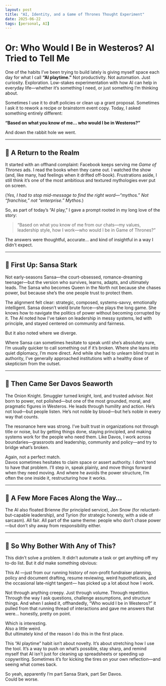 ```yaml
---
layout: post
title: "AI, Identity, and a Game of Thrones Thought Experiment"
date: 2025-06-22
tags: [personal, AI]
---
```


# Or: Who Would I Be in Westeros? AI Tried to Tell Me

One of the habits I’ve been trying to build lately is giving myself space each day for what I call **“AI playtime.”** Not productivity. Not automation. Just curiosity. Exploration. Low-stakes experimentation with how AI can help in everyday life—whether it’s something I need, or just something I’m thinking about.

Sometimes I use it to draft policies or clean up a grant proposal. Sometimes I ask it to rework a recipe or brainstorm event copy. Today, I asked something entirely different:

**“Based on what you know of me… who would I be in Westeros?”**

And down the rabbit hole we went.

---

## 📜 A Return to the Realm

It started with an offhand complaint: Facebook keeps serving me *Game of Thrones* ads. I read the books when they came out. I watched the show (and, like many, had feelings when it drifted off-book). Frustrations aside, I still think it’s one of the most ambitious and textured mythologies ever put on screen.

(*Yes, I had to stop mid-message to find the right word—“mythos.” Not “franchise,” not “enterprise.” Mythos.*)

So, as part of today’s “AI play,” I gave a prompt rooted in my long love of the story:

> “Based on what you know of me from our chats—my values, leadership style, how I work—who would I be in Game of Thrones?”

The answers were thoughtful, accurate… and kind of insightful in a way I didn’t expect.

---

## 👑 First Up: Sansa Stark

Not early-seasons Sansa—the court-obsessed, romance-dreaming teenager—but the version who survives, learns, adapts, and ultimately leads. The Sansa who becomes Queen in the North not because she chases power, but because she’s the one people trust to protect them.

The alignment felt clear: strategic, composed, systems-savvy, emotionally intelligent. Sansa doesn’t wield brute force—she plays the long game. She knows how to navigate the politics of power without becoming corrupted by it. The AI noted how I’ve taken on leadership in messy systems, led with principle, and stayed centered on community and fairness.

But it also noted where we diverge.

Where Sansa can sometimes hesitate to speak until she’s absolutely sure, I’m usually quicker to call something out if it’s broken. Where she leans into quiet diplomacy, I’m more direct. And while she had to unlearn blind trust in authority, I’ve generally approached institutions with a healthy dose of skepticism from the outset.

---

## 🧅 Then Came Ser Davos Seaworth

The Onion Knight. Smuggler turned knight, lord, and trusted advisor. Not born to power, not polished—but one of the most grounded, moral, and pragmatic figures in Westeros. He leads through humility and action. He’s not loud—but people listen. He’s not noble by blood—but he’s noble in every way that counts.

The resonance here was strong. I’ve built trust in organizations not through title or noise, but by getting things done, staying principled, and making systems work for the people who need them. Like Davos, I work across boundaries—grassroots and leadership, community and policy—and try to bridge what’s broken.

Again, not a perfect match.  
Davos sometimes hesitates to claim space or assert authority. I don’t tend to have that problem. I’ll step in, speak plainly, and move things forward when they need moving. And where he avoids the power structure, I’m often the one inside it, restructuring how it works.

---

## 🧠 A Few More Faces Along the Way…

The AI also floated Brienne (for principled service), Jon Snow (for reluctant-but-capable leadership), and Tyrion (for strategic honesty, with a side of sarcasm). All fair. All part of the same theme: people who don’t chase power—but don’t shy away from responsibility either.

---

## 🎯 So Why Bother With Any of This?

This didn’t solve a problem. It didn’t automate a task or get anything off my to-do list. But it *did* make something obvious:

This AI —just from our running history of non-profit fundraiser planning, policy and document drafting, resume reviewing, weird hypotheticals, and the occasional late-night tangent— has picked up a lot about how I work.

Not through anything creepy. Just through volume. Through repetition. Through the way I ask questions, challenge assumptions, and structure things. And when I asked it, offhandedly, “Who would I be in Westeros?” it pulled from that running thread of interactions and gave me answers that were… honestly, pretty on point.

Which is interesting.  
Also a little weird.  
But ultimately kind of the reason I do this in the first place.

This “AI playtime” habit isn’t about novelty. It’s about stretching how I use the tool. It’s a way to push on what’s possible, stay sharp, and remind myself that AI isn’t just for cleaning up spreadsheets or speeding up copywriting. Sometimes it’s for kicking the tires on your own reflection—and seeing what comes back.

So yeah, apparently I’m part Sansa Stark, part Ser Davos.  
Could be worse.  
